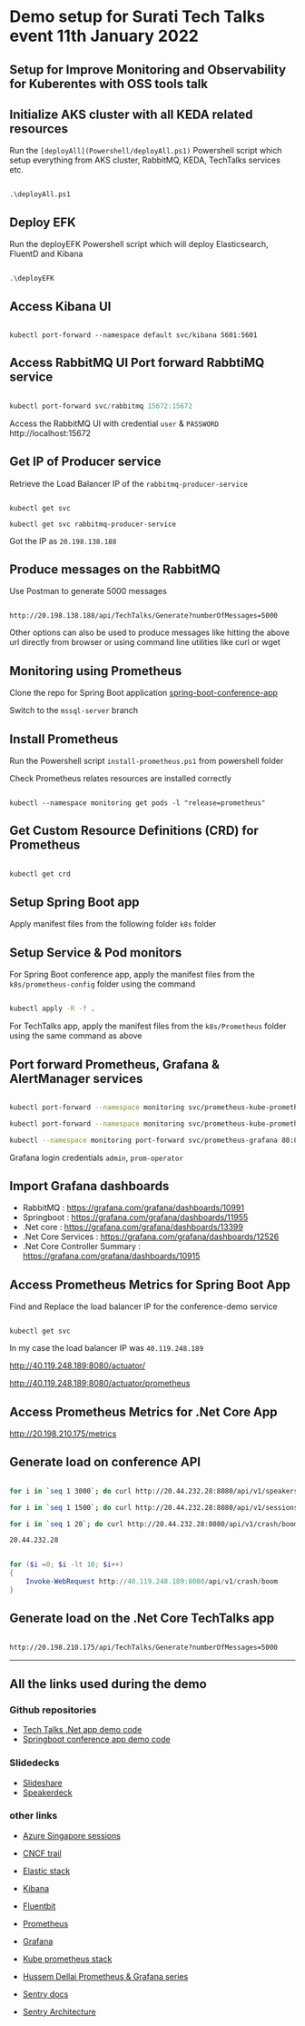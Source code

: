 # Demo setup for Surati Tech Talks event 11th January 2022

## Setup for Improve Monitoring and Observability for Kuberentes with OSS tools talk

## Initialize AKS cluster with all KEDA related resources

Run the `[deployAll](Powershell/deployAll.ps1)` Powershell script which setup everything from AKS cluster, RabbitMQ, KEDA, TechTalks services etc.

```code

.\deployAll.ps1

```

## Deploy EFK

Run the deployEFK Powershell script which will deploy Elasticsearch, FluentD and Kibana

```code

.\deployEFK

```

## Access Kibana UI 

```code

kubectl port-forward --namespace default svc/kibana 5601:5601

```

## Access RabbitMQ UI Port forward RabbtiMQ service

```powershell

kubectl port-forward svc/rabbitmq 15672:15672

```

Access the RabbitMQ UI with credential `user` & `PASSWORD`
http://localhost:15672

## Get IP of Producer service

Retrieve the Load Balancer IP of the `rabbitmq-producer-service`

```code

kubectl get svc

kubectl get svc rabbitmq-producer-service

```

Got the IP as `20.198.138.188`

## Produce messages on the RabbitMQ

Use Postman to generate 5000 messages

```

http://20.198.138.188/api/TechTalks/Generate?numberOfMessages=5000

```

Other options can also be used to produce messages like hitting the above url directly from browser or using command line utilities like curl or wget 

## Monitoring using Prometheus

Clone the repo for Spring Boot application
[spring-boot-conference-app](https://github.com/NileshGule/spring-boot-conference-app)

Switch to the `mssql-server` branch

## Install Prometheus

Run the Powershell script `install-prometheus.ps1` from powershell folder

Check Prometheus relates resources are installed correctly

```code

kubectl --namespace monitoring get pods -l "release=prometheus"

```

## Get Custom Resource Definitions (CRD) for Prometheus

```bash

kubectl get crd

```

## Setup Spring Boot app

Apply manifest files from the following folder `k8s` folder

## Setup Service & Pod monitors
For Spring Boot conference app, apply the manifest files from the `k8s/prometheus-config` folder using the command

```bash

kubectl apply -R -f .

```

For TechTalks app, apply the manifest files from the `k8s/Prometheus` folder using the same command as above

## Port forward Prometheus, Grafana & AlertManager services

```bash

kubectl port-forward --namespace monitoring svc/prometheus-kube-prometheus-prometheus 9090:9090

kubectl port-forward --namespace monitoring svc/prometheus-kube-prometheus-alertmanager 9093:9093

kubectl --namespace monitoring port-forward svc/prometheus-grafana 80:80

```

Grafana login credentials `admin`, `prom-operator`

## Import Grafana dashboards

- RabbitMQ : https://grafana.com/grafana/dashboards/10991
- Springboot : https://grafana.com/grafana/dashboards/11955
- .Net core : https://grafana.com/grafana/dashboards/13399
- .Net Core Services : https://grafana.com/grafana/dashboards/12526
- .Net Core Controller Summary : https://grafana.com/grafana/dashboards/10915

## Access Prometheus Metrics for Spring Boot App

Find and Replace the load balancer IP for the conference-demo service

```code

kubectl get svc

```

In my case the load balancer IP was `40.119.248.189`

http://40.119.248.189:8080/actuator/

http://40.119.248.189:8080/actuator/prometheus

## Access Prometheus Metrics for .Net Core App

http://20.198.210.175/metrics
## Generate load on conference API

```bash

for i in `seq 1 3000`; do curl http://20.44.232.28:8080/api/v1/speakers/; done

for i in `seq 1 1500`; do curl http://20.44.232.28:8080/api/v1/sessions/; done

for i in `seq 1 20`; do curl http://20.44.232.28:8080/api/v1/crash/boom; done

20.44.232.28

```

```powershell

for ($i =0; $i -lt 10; $i++)
{
    Invoke-WebRequest http://40.119.248.189:8080/api/v1/crash/boom
}

```

## Generate load on the .Net Core TechTalks app

```bash

http://20.198.210.175/api/TechTalks/Generate?numberOfMessages=5000

```

---

## All the links used during the demo

### Github repositories
- [Tech Talks .Net app demo code](https://github.com/NileshGule/pd-tech-fest-2019)
- [Springboot conference app demo code](https://github.com/NileshGule/spring-boot-conference-app/tree/mssql-server)

### Slidedecks
- [Slideshare](https:/www.slideshare.net/nileshgule/)
- [Speakerdeck](https://www.speakerdeck.com/NileshGule/)

### other links
- [Azure Singapore sessions](https://bit.ly/AzureSingaporeSessions)

- [CNCF trail](https://github.com/cncf/trailmap)
- [Elastic stack](https://www.elastic.co/elastic-stack/)
- [Kibana](https://www.elastic.co/kibana/)
- [Fluentbit](https://fluentbit.io/)
- [Prometheus](https://prometheus.io/)
- [Grafana](https://grafana.com/)
- [Kube prometheus stack](https://github.com/prometheus-community/helm-charts/tree/main/charts/kube-prometheus-stack)
- [Hussem Dellai Prometheus & Grafana series](https://www.youtube.com/playlist?list=PLpbcUe4chE7-HuslXKj1MB10ncorfzEGa)
- [Sentry docs](https://docs.sentry.io/)
- [Sentry Architecture](https://develop.sentry.dev/architecture/)


